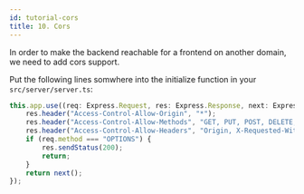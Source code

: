 ```yaml
---
id: tutorial-cors
title: 10. Cors
---
```


In order to make the backend reachable for a frontend on another domain, we need to add cors support.

Put the following lines somwhere into the initialize function in your `src/server/server.ts`:

```typescript
this.app.use((req: Express.Request, res: Express.Response, next: Express.NextFunction) => {
    res.header("Access-Control-Allow-Origin", "*");
    res.header("Access-Control-Allow-Methods", "GET, PUT, POST, DELETE, OPTIONS");
    res.header("Access-Control-Allow-Headers", "Origin, X-Requested-With, Content-Type, Accept, Authorization");
    if (req.method === "OPTIONS") {
        res.sendStatus(200);
        return;
    }
    return next();
});
```
